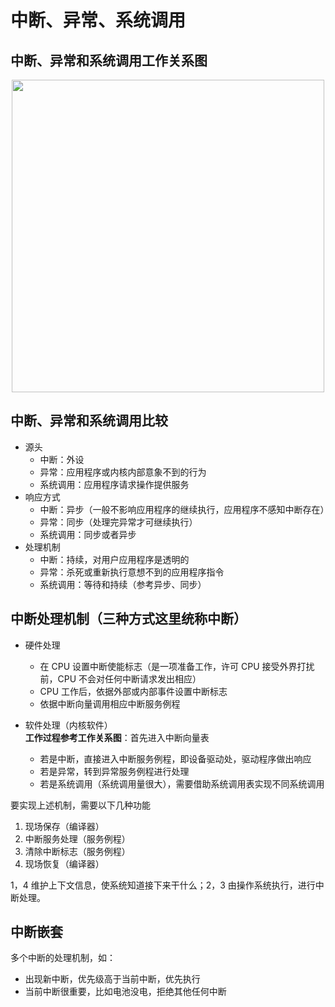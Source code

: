 # 中断、异常、系统调用
## 中断、异常和系统调用工作关系图
<div align="center"> <img width="500px" src="https://github.com/sikaoreed/OS-NOTE/blob/master/note1/%E5%B7%A5%E4%BD%9C%E5%85%B3%E7%B3%BB%E5%9B%BE.png"/> </div>

## 中断、异常和系统调用比较
+ 源头
  + 中断：外设
  + 异常：应用程序或内核内部意象不到的行为
  + 系统调用：应用程序请求操作提供服务
+ 响应方式
  + 中断：异步（一般不影响应用程序的继续执行，应用程序不感知中断存在）
  + 异常：同步（处理完异常才可继续执行）
  + 系统调用：同步或者异步
+ 处理机制
  + 中断：持续，对用户应用程序是透明的
  + 异常：杀死或重新执行意想不到的应用程序指令
  + 系统调用：等待和持续（参考异步、同步）
## 中断处理机制（三种方式这里统称中断）
+ 硬件处理
  + 在 CPU 设置中断使能标志（是一项准备工作，许可 CPU 接受外界打扰前，CPU 不会对任何中断请求发出相应）
  + CPU 工作后，依据外部或内部事件设置中断标志
  + 依据中断向量调用相应中断服务例程  
  
+ 软件处理（内核软件）                                                                                                                    
**工作过程参考工作关系图**：首先进入中断向量表
  + 若是中断，直接进入中断服务例程，即设备驱动处，驱动程序做出响应
  + 若是异常，转到异常服务例程进行处理
  + 若是系统调用（系统调用量很大），需要借助系统调用表实现不同系统调用  
  
要实现上述机制，需要以下几种功能
1. 现场保存（编译器）
2. 中断服务处理（服务例程）
3. 清除中断标志（服务例程）
4. 现场恢复（编译器）  

1，4 维护上下文信息，使系统知道接下来干什么；2，3 由操作系统执行，进行中断处理。
## 中断嵌套
多个中断的处理机制，如：
+ 出现新中断，优先级高于当前中断，优先执行
+ 当前中断很重要，比如电池没电，拒绝其他任何中断

